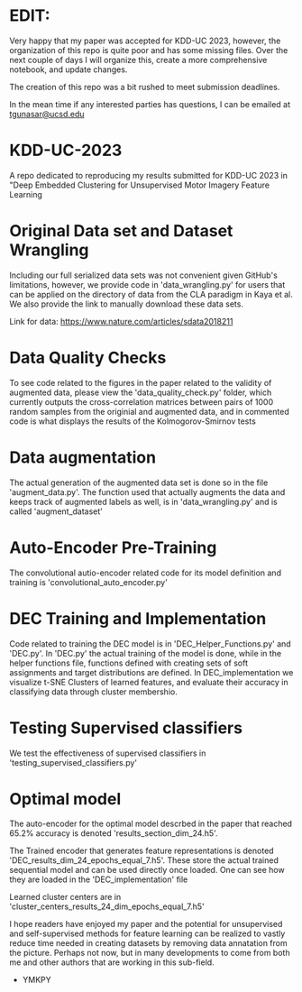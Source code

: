 # EDIT:
Very happy that my paper was accepted for KDD-UC 2023, however, the organization of this repo is quite poor and has some missing files. Over the next couple of days I will organize this, create a more comprehensive notebook, and update changes.

The creation of this repo was a bit rushed to meet submission deadlines.

In the mean time if any interested parties has questions, I can be emailed at tgunasar@ucsd.edu

# KDD-UC-2023
A repo dedicated to reproducing my results submitted for KDD-UC 2023 in "Deep Embedded Clustering for Unsupervised Motor  Imagery Feature Learning


# Original Data set and Dataset Wrangling
Including our full serialized data sets was not convenient given GitHub's limitations, however, we provide code in 'data_wrangling.py' for users that can be applied on the directory of data from the CLA paradigm in Kaya et al. We also provide the link to manually download these data sets.

Link for data: https://www.nature.com/articles/sdata2018211

# Data Quality Checks
To see code related to the figures in the paper related to the validity of augmented data, please view the 'data_quality_check.py' folder, which currently outputs the cross-correlation matrices between pairs of 1000 random samples from the originial and augmented data, and in commented code is what displays the results of the Kolmogorov-Smirnov tests

# Data augmentation
The actual generation of the augmented data set is done so in the file 'augment_data.py'. The function used that actually augments the data and keeps track of augmented labels as well, is in 'data_wrangling.py' and is called 'augment_dataset'

# Auto-Encoder Pre-Training
The convolutional autio-encoder related code for its model definition and training is 'convolutional_auto_encoder.py'

# DEC Training and Implementation
Code related to training the DEC model is in 'DEC_Helper_Functions.py' and 'DEC.py'. In 'DEC.py' the actual training of the model is done, while in the helper functions file, functions defined with creating sets of soft assignments and target distributions are defined. In DEC_implementation we visualize t-SNE Clusters of learned features, and evaluate their accuracy in classifying data through cluster membershio.

# Testing Supervised classifiers
We test the effectiveness of supervised classifiers in 'testing_supervised_classifiers.py'

# Optimal model

The auto-encoder for the optimal model descrbed in the paper that reached 65.2% accuracy is denoted 'results_section_dim_24.h5'.

The Trained encoder that generates feature representations is denoted 'DEC_results_dim_24_epochs_equal_7.h5'. These store the actual trained sequential model and can be used directly once loaded. One can see how they are loaded in the 'DEC_implementation' file

Learned cluster centers are in 'cluster_centers_results_24_dim_epochs_equal_7.h5'

I hope readers have enjoyed my paper and the potential for unsupervised and self-supervised methods for feature learning can be realized to vastly reduce time needed in creating datasets by removing data annatation from the picture. Perhaps not now, but in many developments to come from both me and other authors that are working in this sub-field. 

- YMKPY 

